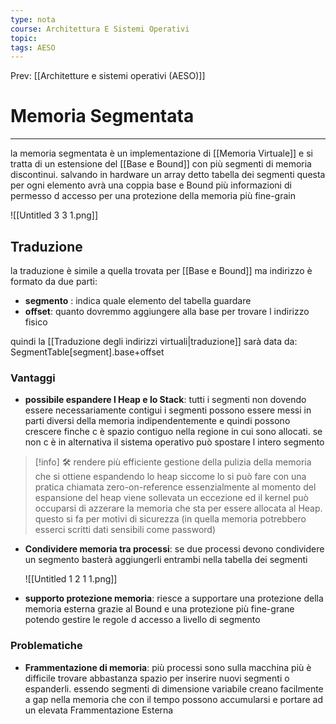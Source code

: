 ```yaml
---
type: nota
course: Architettura E Sistemi Operativi
topic: 
tags: AESO
---
```


Prev: [[Architetture e sistemi operativi (AESO)]]

# Memoria Segmentata
---
la memoria segmentata è un implementazione di [[Memoria Virtuale]]  e si tratta di un estensione del [[Base e Bound]] con più segmenti di memoria discontinui. salvando in hardware un array detto tabella dei segmenti  questa per ogni elemento avrà una coppia base e Bound più informazioni di permesso d accesso per una protezione della memoria più fine-grain

![[Untitled 3 3 1.png]]

## Traduzione

la traduzione è simile a quella trovata per [[Base e Bound]]  ma indirizzo è formato da due parti:

- **segmento** : indica quale elemento del tabella guardare
- **offset**: quanto dovremmo aggiungere alla base per trovare l indirizzo fisico

quindi la [[Traduzione degli indirizzi virtuali|traduzione]]  sarà data da: SegmentTable\[segment\].base+offset

### Vantaggi

- **possibile espandere l Heap e lo Stack**: tutti i segmenti non dovendo essere necessariamente  contigui i segmenti possono essere messi in parti diversi della memoria indipendentemente e quindi possono crescere finche c è spazio contiguo nella regione in cui sono allocati. se non c è in alternativa il sistema operativo può spostare l intero segmento

 
> [!info] 
> 🛠 rendere più efficiente gestione della pulizia della memoria che si ottiene espandendo lo heap siccome lo si può fare con una pratica chiamata zero-on-reference essenzialmente al momento del espansione del heap viene sollevata un eccezione ed il kernel può occuparsi di azzerare la memoria che sta per essere allocata al Heap. questo si fa per motivi di sicurezza (in quella memoria potrebbero esserci scritti dati sensibili come password)

- **Condividere memoria tra processi**: se due processi devono condividere un segmento basterà aggiungerli entrambi nella tabella dei segmenti

    ![[Untitled 1 2 1 1.png]]

- **supporto protezione memoria**: riesce a supportare una protezione della memoria esterna grazie al Bound e una protezione più fine-grane potendo gestire le regole d accesso a livello di segmento

### Problematiche

- **Frammentazione di memoria**: più processi sono sulla macchina più è difficile trovare abbastanza spazio per inserire nuovi segmenti o espanderli. essendo segmenti di dimensione variabile creano facilmente a gap nella memoria che con il tempo possono accumularsi e portare ad un elevata Frammentazione Esterna
